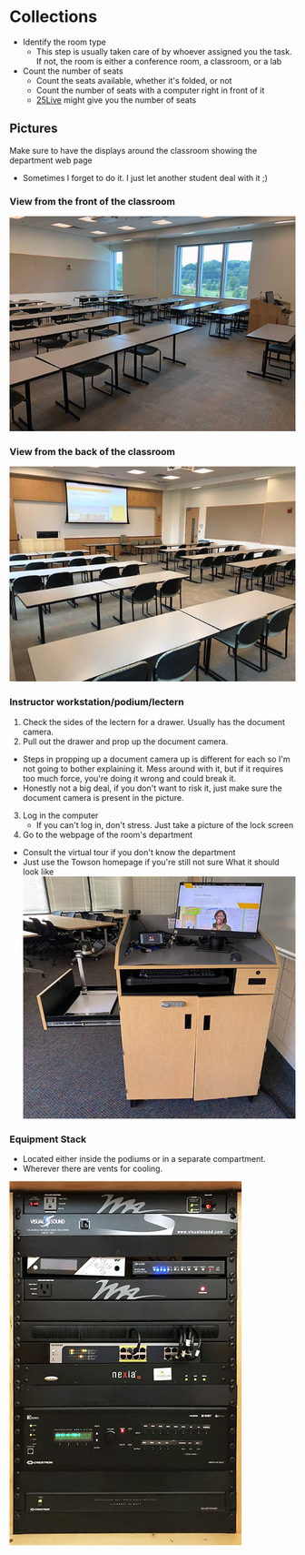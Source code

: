 # Collections
- Identify the room type
  - This step is usually taken care of by whoever assigned you the task. If not, the room is either a conference room, a classroom, or a lab
- Count the number of seats 
  - Count the seats available, whether it's folded, or not
  - Count the number of seats with a computer right in front of it 
  - [25Live](https://25live.collegenet.com/pro/towson#!/home/search/location/list) might give you the number of seats 
## Pictures
Make sure to have the displays around the classroom showing the department web page
  - Sometimes I forget to do it. I just let another student deal with it ;)
### View from the front of the classroom
![](img/Collections/COLLECTIONS_LA3118_View%20From%20Front.jpg)
### View from the back of the classroom
![](img/Collections/COLLECTIONS_LA3118_View%20From%20Back.jpg)
### Instructor workstation/podium/lectern
1. Check the sides of the lectern for a drawer. Usually has the document camera.  
2. Pull out the drawer and prop up the document camera. 
  - Steps in propping up a document camera up is different for each so I'm not going to bother explaining it. Mess around with it, but if it requires too much force, you're doing it wrong and could break it.
  - Honestly not a big deal, if you don't want to risk it, just make sure the document camera is present in the picture.
3. Log in the computer
   - If you can't log in, don't stress. Just take a picture of the lock screen
4. Go to the webpage of the room's department
  - Consult the virtual tour if you don't know the department
  - Just use the Towson homepage if you're still not sure
What it should look like
![](img/Collections/COLLECTIONS_HH0316_Instructor%20Workstation.jpg)

### Equipment Stack
- Located either inside the podiums or in a separate compartment.  
- Wherever there are vents for cooling.

![](img/Collections/COLLECTIONS_LA3118_Instructor%20Workstation%20Components.jpg)
